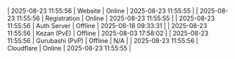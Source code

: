 | 2025-08-23 11:55:56 | Website | Online | 2025-08-23 11:55:55 |
| 2025-08-23 11:55:56 | Registration | Online | 2025-08-23 11:55:55 |
| 2025-08-23 11:55:56 | Auth Server | Offline | 2025-08-18 09:33:31 |
| 2025-08-23 11:55:56 | Kezan (PvE) | Offline | 2025-08-03 17:58:02 |
| 2025-08-23 11:55:56 | Gurubashi (PvP) | Offline | N/A |
| 2025-08-23 11:55:56 | Cloudflare | Online | 2025-08-23 11:55:55 |
